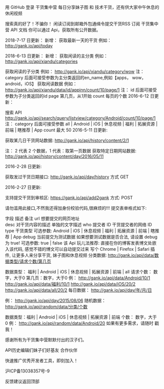 用 GitHub 登录
干货集中营
每日分享妹子图 和 技术干货，还有供大家中午休息的休闲视频


搜索真的好了！不骗你！
闲读订阅到邮箱外包通缉令提交干货RSS 订阅
干货集中营 API 文档
你可以通过 Api，获取所有公开数据。

2018-7-17 日更新：
新增：
获取最新一天的干货 
例如： http://gank.io/api/today 

2018-6-13 日更新：
新增：
获取闲读的主分类 
例如： http://gank.io/api/xiandu/categories 

获取闲读的子分类 
例如： http://gank.io/api/xiandu/category/wow 
注：
category 后面可接受参数为主分类返回的en_name,例如【apps， wow， android，iOS】
获取闲读数据 
例如： http://gank.io/api/xiandu/data/id/appinn/count/10/page/1 
注：
id 后面可接受参数为子分类返回的id
page 第几页，从1开始
count 每页的个数
2016-6-12 日更新：

搜索 API
http://gank.io/api/search/query/listview/category/Android/count/10/page/1 
注：
category 后面可接受参数 all | Android | iOS | 休息视频 | 福利 | 拓展资源 | 前端 | 瞎推荐 | App
count 最大 50
2016-5-11 日更新:

获取某几日干货网站数据:
http://gank.io/api/history/content/2/1

注： 2 代表 2 个数据，1 代表：取第一页数据
获取特定日期网站数据:
http://gank.io/api/history/content/day/2016/05/11

2016-2-28 日更新:

获取发过干货日期接口:
http://gank.io/api/day/history 方式 GET

2016-2-27 日更新:

支持提交干货到审核区:
https://gank.io/api/add2gank 方式: POST

请勿滥用此接口,不然我还得加身份校验代码,很麻烦的!!!
提交表单格式如下:

字段	描述	备注
url	想要提交的网页地址	
desc	对干货内容的描述	单独的文字描述
who	提交者 ID	干货提交者的网络 ID
type	干货类型	可选参数: Android | iOS | 休息视频 | 福利 | 拓展资源 | 前端 | 瞎推荐 | App
debug	当前提交为测试数据	如果想要测试数据是否合法, 请设置 debug 为 true! 可选参数: true | false
该 Api 玩儿法推荐:
直接在你的博客发表博文处嵌入该代码, 感觉不错的博文可以自动提交过来
写个 Chrome | Firefox | Safari 插件, 让更多人来分享干货, 妹子图和休息视频
分类数据: http://gank.io/api/data/数据类型/请求个数/第几页

数据类型： 福利 | Android | iOS | 休息视频 | 拓展资源 | 前端 | all
请求个数： 数字，大于0
第几页：数字，大于0
例：
http://gank.io/api/data/Android/10/1
http://gank.io/api/data/福利/10/1
http://gank.io/api/data/iOS/20/2
http://gank.io/api/data/all/20/2
每日数据： http://gank.io/api/day/年/月/日

例：
http://gank.io/api/day/2015/08/06
随机数据：http://gank.io/api/random/data/分类/个数

数据类型：福利 | Android | iOS | 休息视频 | 拓展资源 | 前端
个数： 数字，大于0
例：
http://gank.io/api/random/data/Android/20
如果有更多需求，请随时 戳我！

感谢所有为干货集中营默默付出的汉子们。

API历史编辑们妹子们好基友
合作伙伴

 
快速推广优秀开发者工具，即刻加入！

沪ICP备13038357号-9

反馈建议返回顶部
